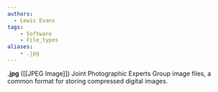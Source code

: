 ```yaml
---
authors:
  - Lewis Evans
tags:
    - Software
    - File_types
aliases:
    - .jpg
---
```

**.jpg** ([[JPEG Image]]) Joint Photographic Experts Group image files, a common format for storing compressed digital images.
